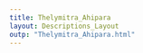 ```yaml
---
title: Thelymitra_Ahipara
layout: Descriptions_Layout 
outp: "Thelymitra_Ahipara.html"
---
```



